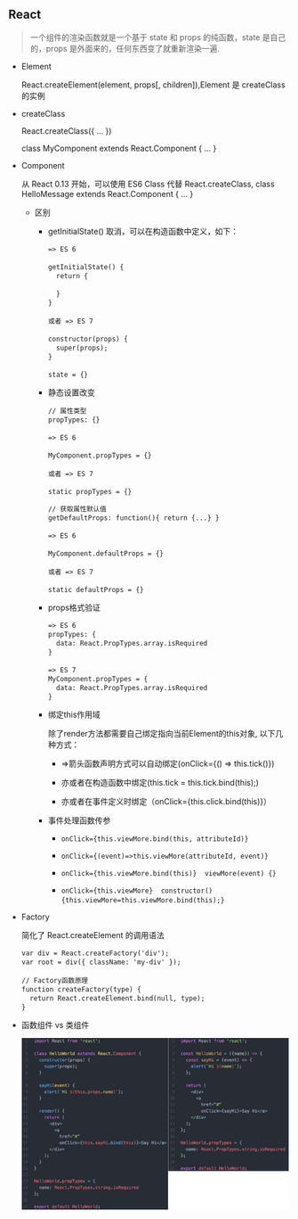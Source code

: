 ## React

  > 一个组件的渲染函数就是一个基于 state 和 props 的纯函数，state 是自己的，props 是外面来的，任何东西变了就重新渲染一遍.

* Element

  React.createElement(element, props[, children]),Element 是 createClass 的实例

* createClass

  React.createClass({ ... })  

  class MyComponent extends React.Component { ... }

* Component

  从 React 0.13 开始，可以使用 ES6 Class 代替 React.createClass, class HelloMessage extends React.Component { ... }

  - 区别

    + getInitialState() 取消，可以在构造函数中定义，如下：

      ```
      => ES 6

      getInitialState() {
        return {

        }
      }

      或者 => ES 7

      constructor(props) {
        super(props);
      }

      state = {}
      ```

    + 静态设置改变

      ```
      // 属性类型
      propTypes: {}

      => ES 6

      MyComponent.propTypes = {}

      或者 => ES 7

      static propTypes = {}
      ```

      ```
      // 获取属性默认值
      getDefaultProps: function(){ return {...} }

      => ES 6

      MyComponent.defaultProps = {}

      或者 => ES 7

      static defaultProps = {}

      ```

    + props格式验证

      ```
      => ES 6
      propTypes: {
        data: React.PropTypes.array.isRequired
      }

      => ES 7
      MyComponent.propTypes = {
        data: React.PropTypes.array.isRequired
      }
      ```

    + 绑定this作用域

      除了render方法都需要自己绑定指向当前Element的this对象, 以下几种方式：

        - =>箭头函数声明方式可以自动绑定(onClick={() => this.tick()})

        - 亦或者在构造函数中绑定(this.tick = this.tick.bind(this);)

        - 亦或者在事件定义时绑定（onClick={this.click.bind(this)}）

    + 事件处理函数传参

      - `onClick={this.viewMore.bind(this, attributeId)}`

      - `onClick={(event)=>this.viewMore(attributeId, event)}`

      - `onClick={this.viewMore.bind(this)}  viewMore(event) {}`

      - `onClick={this.viewMore}  constructor() {this.viewMore=this.viewMore.bind(this);}`

* Factory

  简化了 React.createElement 的调用语法

  ```
  var div = React.createFactory('div');
  var root = div({ className: 'my-div' });

  // Factory函数原理
  function createFactory(type) {
    return React.createElement.bind(null, type);
  }
  ```

* 函数组件 vs 类组件

  ![比较写法](./images/functioncompoent.png)
